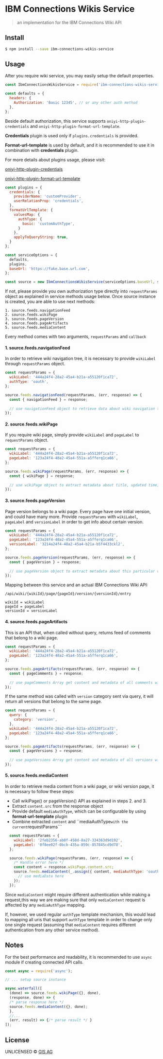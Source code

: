 #  IBM Connections Wikis Service

> an implementation for the IBM Connections Wiki API


## Install

```sh
$ npm install --save ibm-connections-wikis-service
```


## Usage

After you require wiki service, you may easily setup the default properties. 
```js
const IbmConnectionsWikisService = require('ibm-connections-wikis-service');

const defaults = {
  headers: {
    Authorization: 'Basic 12345', // or any other auth method
  },
};
```

Beside default authorization, this service supports ```oniyi-http-plugin-credentials``` and ```oniyi-http-plugin-format-url-template```.

**Credentials** plugin is used only if ```plugins.credentials``` is provided.

**Format-url-template** is used by default, and it is recommended to use it in combination with **credentials** plugin.

For more details about plugins usage, please visit:

[oniyi-http-plugin-credentials](https://www.npmjs.com/package/oniyi-http-plugin-credentials)

[oniyi-http-plugin-format-url-template](https://www.npmjs.com/package/oniyi-http-plugin-format-url-template)

```js
const plugins = {
  credentials: {
    providerName: 'customProvider',
    userRelationProp: 'credentials',
  },
  formatUrlTemplate: {
    valuesMap: {
      authType: {
        basic: 'customAuthType', 
      }
    },
    applyToQueryString: true,
  }
};

const serviceOptions = {
  defaults,
  plugins,
  baseUrl: 'https://fake.base.url.com',
};

const source = new IbmConnectionsWikisService(serviceOptions.baseUrl, serviceOptions);
```

If not, please provide you own authorization type directly into ```requestParams``` object as explained in service methods usage below.
Once source instance is created, you are able to use next methods:
```
1. source.feeds.navigationFeed
2. source.feeds.wikiPage
3. source.feeds.pageVersion
4. source.feeds.pageArtifacts
5. source.feeds.mediaContent
```

Every method comes with two arguments, ```requestParams``` and ```callback```

#### 1. source.feeds.navigationFeed

In order to retrieve wiki navigation tree, it is necessary to provide ```wikiLabel``` through ```requestParams``` object.

```js
const requestParams = {
  wikiLabel: '444a24f4-28a2-45a4-b21a-a55120f1ca72',
  authType: 'oauth',
};

source.feeds.navigationFeed(requestParams, (err, response) => {
  const { navigationFeed } = response;
  
  // use navigationFeed object to retrieve data about wiki navigation tree
});
```

#### 2. source.feeds.wikiPage

If you require wiki page, simply provide ```wikiLabel``` and ```pageLabel``` to ```requestParams``` object.

```js
const requestParams = {
  wikiLabel: '444a24f4-28a2-45a4-b21a-a55120f1ca72',
  pageLabel: '123a24f4-48a2-45a4-551a-a5fferq1ca66',
};

source.feeds.wikiPage(requestParams, (err, response) => {
  const { wikiPage } = response;
  
  // use wikiPage object to extract metadata about title, updated time, content, author, modifier etc.
});
```

#### 3. source.feeds.pageVersion

Page version belongs to a wiki page. Every page have one initial version, and could have many more.
Provide ```requestParams``` with ```wikiLabel```, ```pageLabel``` and ```versionLabel``` in order to get info about certain version.

```js
const requestParams = {
  wikiLabel: '444a24f4-28a2-45a4-b21a-a55120f1ca72',
  pageLabel: '123a24f4-48a2-45a4-551a-a5fferq1ca66',
  versionLabel: '3214a24f4-48a2-45a4-b21a-b5f4433ckl2',
};

source.feeds.pageVersion(requestParams, (err, response) => {
  const { pageVersion } = response;
  
  // use pageVersion object to extract metadata about this particular version
});
```
Mapping between this service and an actual IBM Connections Wiki API:

```
/api/wiki/{wikiId}/page/{pageId}/version/{versionId}/entry

wikiId = wikiLabel
pageId = pageLabel
versionId = versionLabel
```

#### 4. source.feeds.pageArtifacts

This is an API that, when called without query, returns feed of comments that belong to a wiki page.

```js
const requestParams = {
  wikiLabel: '444a24f4-28a2-45a4-b21a-a55120f1ca72',
  pageLabel: '123a24f4-48a2-45a4-551a-a5fferq1ca66',
};

source.feeds.pageArtifacts(requestParams, (err, response) => {
  const { pageComments } = response;
  
  // use pageComments Array get content and metadata of all comments with provided wikiLabel and pageLabel
});
```

If the same method was called with ```version``` category sent via query, it will return all versions that belong to the same page.
```js
const requestParams = {
  query: {
    category: 'version',
  },
  wikiLabel: '444a24f4-28a2-45a4-b21a-a55120f1ca72',
  pageLabel: '123a24f4-48a2-45a4-551a-a5fferq1ca66',
};

source.feeds.pageArtifacts(requestParams, (err, response) => {
  const { pageVersions } = response;
  
  // use pageVersions Array get content and metadata of all versions with provided wikiLabel and pageLabel
});
```

#### 5. source.feeds.mediaContent

In order to retrieve media content from a wiki page, or wiki version page, it is necessary to follow these steps:

   - Call wikiPage() or pageVersion() API as explained in steps 2. and 3.
   - Extract ```content.src``` from the response object
   - Provide default ```mediaAuthType```, which can be configurable by using **format-url-template** plugin
   - Combine extracted ```content``` and ``mediaAuthType``` with the current ```requestParams```

```js
  const requestParams = {
    wikiLabel: '2feb2356-ab0f-458d-8a27-334363d9d192',
    pageLabel: '0f8ee02f-0bcb-435a-859c-857845cd9d78',
  };

  source.feeds.wikiPage(requestParams, (err, response) => {
    /* Handle error here */
    const content = response.wikiPage.content.src;
    source.feeds.mediaContent(_.assign({ content, mediaAuthType: 'oauth' }, requestParams), (error, mediaData) => {
      // use mediaData here
    });
  });
```
Since ```mediaContent``` might require different authentication while making a request,this way we are making sure that 
only ```mediaContent``` request is affected by any ```mediaAuthType``` mapping.
 
If, however, we used regular ```authType``` template mechanism, this would lead to mapping all uris that support ```authType``` template
in order to change only one single request (assuming that ```mediaContent``` requires different authentication from any other service method).

## Notes

For the best performance and readability, it is recommended to use ```async``` module if creating connected API calls.

```js
const async = require('async');

// ... setup source instance

async.waterfall([
  (done) => source.feeds.wikiPage({}, done),
  (response, done) => {
  /* parse response here */
  source.feeds.mediaContent({}, done);
  },
  //...
  (err, result) => {/* parse result */ }
]);

```

## License

UNLICENSED ©  [GIS AG](https://gis-ag.com)